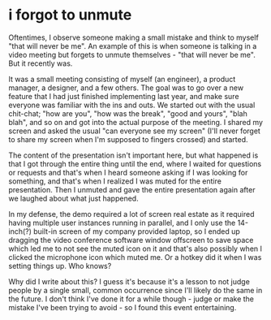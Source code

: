 # i forgot to unmute

Oftentimes, I observe someone making a small mistake and think to myself "that
will never be me". An example of this is when someone is talking in a video
meeting but forgets to unmute themselves - "that will never be me". But it
recently was.

It was a small meeting consisting of myself (an engineer), a product manager, a
designer, and a few others. The goal was to go over a new feature that I had
just finished implementing last year, and make sure everyone was familiar with
the ins and outs. We started out with the usual chit-chat; "how are you", "how
was the break", "good and yours", "blah blah", and so on and got into the actual
purpose of the meeting. I shared my screen and asked the usual "can everyone see
my screen" (I'll never forget to share my screen when I'm supposed to fingers
crossed) and started.

The content of the presentation isn't important here, but what happened is that
I got through the entire thing until the end, where I waited for questions or
requests and that's when I heard someone asking if I was looking for something,
and that's when I realized I was muted for the entire presentation. Then I
unmuted and gave the entire presentation again after we laughed about what just
happened.

In my defense, the demo required a lot of screen real estate as it required
having multiple user instances running in parallel, and I only use the
14-inch(?) built-in screen of my company provided laptop, so I ended up dragging
the video conference software window offscreen to save space which led me to not
see the muted icon on it and that's also possibly when I clicked the microphone
icon which muted me. Or a hotkey did it when I was setting things up. Who knows?

Why did I write about this? I guess it's because it's a lesson to not judge
people by a single small, common occurrence since I'll likely do the same in the
future. I don't think I've done it for a while though - judge or make the
mistake I've been trying to avoid - so I found this event entertaining.
